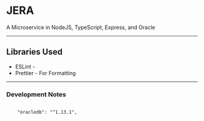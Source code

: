 # JERA

A Microservice in NodeJS, TypeScript, Express, and Oracle

---

## Libraries Used
- ESLint - 
- Prettier - For Formatting

---

### Development Notes

```shell

    "oracledb": "^1.13.1",


```
